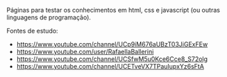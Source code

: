 Páginas para testar os conhecimentos em html, css e javascript (ou outras linguagens de programação).

Fontes de estudo:

- https://www.youtube.com/channel/UCp9iM676aUBzT03JiGExFEw
- https://www.youtube.com/user/RafaellaBallerini
- https://www.youtube.com/channel/UCSfwM5u0Kce6Cce8_S72olg
- https://www.youtube.com/channel/UCETveVX7TPauIupxYz6sFtA